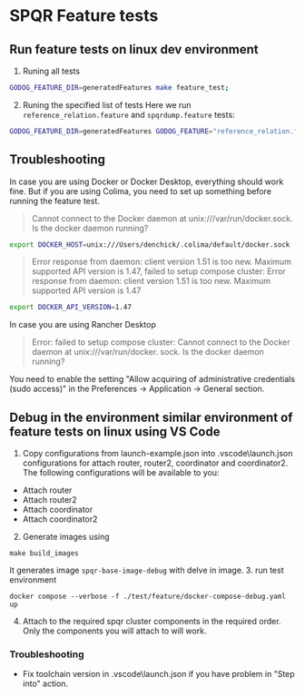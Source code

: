 # SPQR Feature tests

## Run feature tests on linux dev environment
1. Runing all tests
```bash
GODOG_FEATURE_DIR=generatedFeatures make feature_test; 
```
2. Runing the specified list of tests
Here we run `reference_relation.feature` and `spqrdump.feature` tests:
```bash
GODOG_FEATURE_DIR=generatedFeatures GODOG_FEATURE="reference_relation.feature;spqrdump.feature" make feature_test; 
```

## Troubleshooting

In case you are using Docker or Docker Desktop, everything should work fine. But if you are using Colima, you need to set up something before running the feature test.

> Cannot connect to the Docker daemon at unix:///var/run/docker.sock. Is the docker daemon running?

```bash
export DOCKER_HOST=unix:///Users/denchick/.colima/default/docker.sock
```

> Error response from daemon: client version 1.51 is too new. Maximum supported API version is 1.47, failed to setup compose cluster: Error response from daemon: client version 1.51 is too new. Maximum supported API version is 1.47

```bash
export DOCKER_API_VERSION=1.47
```

In case you are using Rancher Desktop 
> Error: failed to setup compose cluster: Cannot connect to the Docker daemon at unix:///var/run/docker. sock. Is the docker daemon running?

You need to enable the setting "Allow acquiring of administrative credentials (sudo access)" in the Preferences -> Application -> General section.


## Debug in the environment similar environment of feature tests on linux using VS Code
1. Copy configurations from launch-example.json into .vscode\launch.json configurations for attach router, router2, coordinator and coordinator2.
The following configurations will be available to you:
- Attach router
- Attach router2
- Attach coordinator
- Attach coordinator2
2. Generate images using 
```shell
make build_images
```
It generates image `spqr-base-image-debug` with delve in image.
3. run test environment
```shell
docker compose --verbose -f ./test/feature/docker-compose-debug.yaml up
```
4. Attach to the required spqr cluster components in the required order. Only the components you will attach to will work.

### Troubleshooting
- Fix toolchain version in .vscode\launch.json if you have problem in "Step into" action.